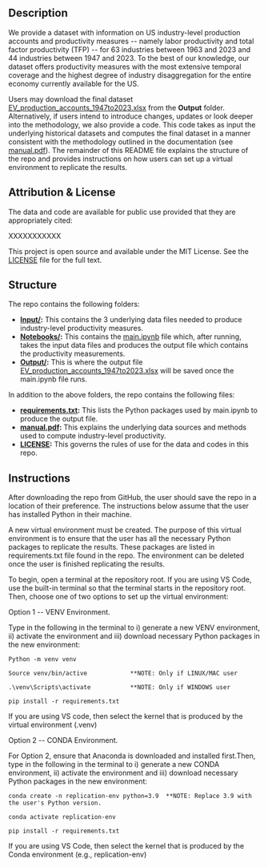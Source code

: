 ## Description

We provide a dataset with information on US industry-level production accounts and productivity measures -- namely labor productivity and total factor productivity (TFP) -- for 63 industries between 1963 and 2023 and 44 industries between 1947 and 2023. To the best of our knowledge, our dataset offers productivity measures with the most extensive temporal coverage and the highest degree of industry disaggregation for the entire economy currently available for the US. 

Users may download the final dataset [EV_production_accounts_1947to2023.xlsx](Output/EV_production_accounts_1947to2023.xlsx) from the **Output** folder. Alternatively, if users intend to introduce changes, updates or look deeper into the methodology, we also provide a code. This code takes as input the underlying historical datasets and computes the final dataset in a manner consistent with the methodology outlined in the documentation (see [manual.pdf](manual.pdf)). The remainder of this README file explains the structure of the repo and provides instructions on how users can set up a virtual environment to replicate the results.

## Attribution & License

The data and code are available for public use provided that they are appropriately cited:

XXXXXXXXXXX

This project is open source and available under the MIT License. See the [LICENSE](LICENSE) file for the full text.

## Structure

The repo contains the following folders:

- **[Input/](Input/):** This contains the 3 underlying data files needed to produce industry-level productivity measures.
- **[Notebooks/](Notebooks/):** This contains the [main.ipynb](Notebooks/main.ipynb) file which, after running, takes the input data files and produces the output file which contains the productivity measurements.
- **[Output/](Output/):** This is where the output file [EV_production_accounts_1947to2023.xlsx](Output/EV_production_accounts_1947to2023.xlsx) will be saved once the main.ipynb file runs.

In addition to the above folders, the repo contains the following files:

- **[requirements.txt](requirements.txt):** This lists the Python packages used by main.ipynb to produce the output file.
- **[manual.pdf](manual.pdf):** This explains the underlying data sources and methods used to compute industry-level productivity.
- **[LICENSE](LICENSE):** This governs the rules of use for the data and codes in this repo.


## Instructions

After downloading the repo from GitHub, the user should save the repo in a location of their preference. The instructions below assume that the user has installed Python in their machine.

A new virtual environment must be created. The purpose of this virtual environment is to ensure that the user has all the necessary Python packages  to replicate the results. These packages are listed in requirements.txt file found in the repo. The environment can be deleted once the user is finished replicating the results.

To begin, open a terminal at the repository root. If you are using VS Code, use the built-in terminal so that the terminal starts in the repository root. Then, choose one of two options to set up the virtual environment:

Option 1 -- VENV Environment.

Type in the following in the terminal to i) generate a new VENV environment, ii) activate the environment and iii) download necessary Python packages in the new environment:

```
Python -m venv venv

Source venv/bin/active			  **NOTE: Only if LINUX/MAC user

.\venv\Scripts\activate           **NOTE: Only if WINDOWS user

pip install -r requirements.txt
```
If you are using VS code, then select the kernel that is produced by the virtual environment (.venv)

Option 2 -- CONDA Environment.


For Option 2, ensure that Anaconda is downloaded and installed first.Then, type in the following in the terminal to i) generate a new CONDA environment, ii) activate the environment and iii) download necessary Python packages in the new environment:


```
conda create -n replication-env python=3.9  **NOTE: Replace 3.9 with the user's Python version.

conda activate replication-env

pip install -r requirements.txt
```
If you are using VS Code, then select the kernel that is produced by the Conda environment (e.g., replication-env)
























